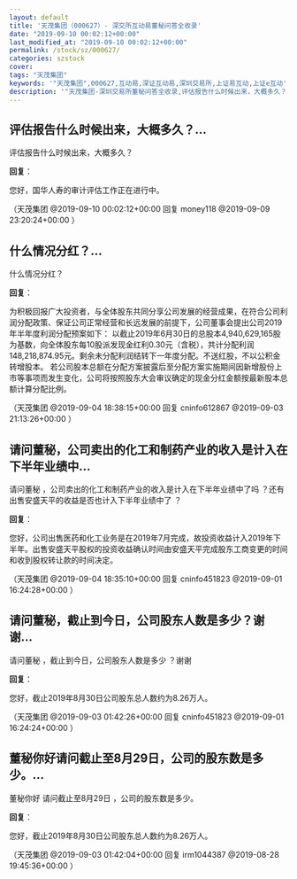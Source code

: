 ```yaml
---
layout: default
title: '天茂集团（000627）- 深交所互动易董秘问答全收录'
date: "2019-09-10 00:02:12+00:00"
last_modified_at: "2019-09-10 00:02:12+00:00"
permalink: /stock/sz/000627/
categories: szstock
cover: 
tags: "天茂集团"
keywords: '"天茂集团",000627,互动易,深证互动易,深圳交易所,上证易互动,上证e互动'
description: '"天茂集团-深圳交易所董秘问答全收录,评估报告什么时候出来，大概多久？"'
---
```


## 评估报告什么时候出来，大概多久？...

评估报告什么时候出来，大概多久？

**回复**：

您好，国华人寿的审计评估工作正在进行中。 

（天茂集团  @2019-09-10 00:02:12+00:00 回复 money118  @2019-09-09 23:20:24+00:00 ）

## 什么情况分红？...

什么情况分红？

**回复**：

为积极回报广大投资者，与全体股东共同分享公司发展的经营成果，在符合公司利润分配政策、保证公司正常经营和长远发展的前提下，公司董事会提出公司2019年半年度利润分配预案如下：
   以截止2019年6月30日的总股本4,940,629,165股为基数，向全体股东每10股派发现金红利0.30元（含税），共计分配利润148,218,874.95元。剩余未分配利润结转下一年度分配。不送红股，不以公积金转增股本。
   若公司股本总额在分配方案披露后至分配方案实施期间因新增股份上市等事项而发生变化，公司将按照股东大会审议确定的现金分红金额按最新股本总额计算分配比例。 

（天茂集团  @2019-09-04 18:38:15+00:00 回复 cninfo612867  @2019-09-03 21:13:26+00:00 ）

## 请问董秘，公司卖出的化工和制药产业的收入是计入在下半年业绩中...

请问董秘 ，公司卖出的化工和制药产业的收入是计入在下半年业绩中了吗 ？还有出售安盛天平的收益是否也计入下半年业绩中了 ？

**回复**：

您好，公司出售医药和化工业务是在2019年7月完成，故投资收益计入2019年下半年。出售安盛天平股权的投资收益确认时间由安盛天平完成股东工商变更的时间和收到股权转让款的时间决定。 

（天茂集团  @2019-09-04 18:35:10+00:00 回复 cninfo451823  @2019-09-01 16:24:28+00:00 ）

## 请问董秘，截止到今日，公司股东人数是多少？谢谢...

请问董秘 ，截止到今日，公司股东人数是多少 ？谢谢

**回复**：

您好，截止2019年8月30日公司股东总人数约为8.26万人。 

（天茂集团  @2019-09-03 01:42:26+00:00 回复 cninfo451823  @2019-09-01 16:24:24+00:00 ）

## 董秘你好请问截止至8月29日，公司的股东数是多少。...

董秘你好 请问截止至8月29日 ，公司的股东数是多少。

**回复**：

您好，截止2019年8月30日公司股东总人数约为8.26万人。 

（天茂集团  @2019-09-03 01:42:04+00:00 回复 irm1044387  @2019-08-28 19:45:36+00:00 ）

